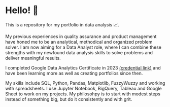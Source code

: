 # Hello! 👋
This is a repository for my portfolio in data analysis 📈. 

My previous experiences in quality assurance and product management have honed me to be an analytical, methodical and organized problem solver. I am now aiming for a Data Analyst role, where I can combine these strengths with my newfound data analysis skills to solve problems and deliver meaningful results.

I completed Google Data Analytics Certificate in 2023 [(credential link)](https://www.credly.com/badges/51e1843b-00a6-4c96-8cd5-46270a3ad2cf/linked_in_profile) and have been learning more as well as creating portfolios since then. 

My skills include SQL, Python, Pandas, Matplotlib, FuzzyWuzzy and working with spreadsheets. I use Jupyter Notebook, BigQuery, Tableau and Google Sheet to work on my projects. My philosohpy is to start with modest steps instead of something big, but do it consistently and with grit.
